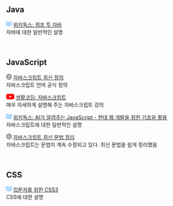 ## Java
![](/graphic/book_logo.png) [위키독스: 점프 투 자바](https://wikidocs.net/book/31  )  
자바에 대한 일반적인 설명

<br>

## JavaScript

![](/graphic/web_logo.png) [자바스크립트 최신 정의](https://262.ecma-international.org/14.0/?_gl=1*18ycx3q*_ga*OTI4MTkyMjAzLjE3MTI4MDExNDg.*_ga_TDCK4DWEPP*MTcxMjgwMTE0OC4xLjEuMTcxMjgwMjAzMC4wLjAuMA..)  
자바스크립트 언어 공식 정의

![](/graphic/youtube_logo.png) [생활코딩: 자바스크립트](https://www.youtube.com/playlist?list=PLuHgQVnccGMA4uSig3hCjl7wTDeyIeZVU)  
매우 자세하게 설명해 주는 자바스크립트 강의

![](/graphic/book_logo.png) [위키독스: AI가 알려주는 JavaScript - 현대 웹 개발을 위한 기초와 활용](https://wikidocs.net/book/13664  )  
자바스크립트에 대한 일반적인 설명

![](/graphic/web_logo.png) [자바스크립트 최신 문법 정리](https://inpa.tistory.com/entry/JS-%F0%9F%9A%80-%EC%9E%90%EB%B0%94%EC%8A%A4%ED%81%AC%EB%A6%BD%ED%8A%B8-%EC%B5%9C%EC%8B%A0-%EB%AC%B8%EB%B2%95-%EC%A0%95%EB%A6%AC-ES6-ES12#javascript_%EC%B5%9C%EC%8B%A0_%EB%AC%B8%EB%B2%95_%EC%A0%95%EB%A6%AC_es6_~_es13)  
자바스크립트는 문법이 계속 수정되고 있다. 최신 문법을 쉽게 정리했음

<br>

## CSS

![](/graphic/book_logo.png) [입문자를 위한 CSS3](https://wikidocs.net/book/9136)  
CSS에 대한 설명
